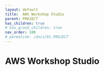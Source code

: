 ```yaml
---
layout: default
title:  AWS Workshop Studio
parent: PROJECT
has_children: true
# has_grand_children: true
nav_order: 100
# permalink: /docs/01.PROJECT
---
```

# AWS Workshop Studio  
